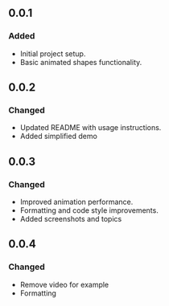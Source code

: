 ## 0.0.1

### Added
- Initial project setup.
- Basic animated shapes functionality.

## 0.0.2

### Changed
- Updated README with usage instructions.
- Added simplified demo

## 0.0.3

### Changed
- Improved animation performance.
- Formatting and code style improvements.
- Added screenshots and topics

## 0.0.4

### Changed
- Remove video for example
- Formatting